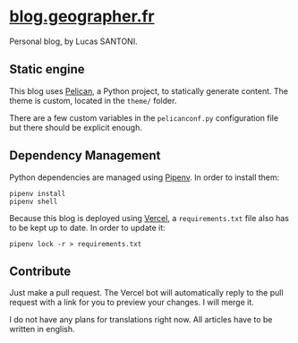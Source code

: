 # [blog.geographer.fr](https://blog.geographer.fr/)

Personal blog, by Lucas SANTONI.


## Static engine

This blog uses [Pelican](https://docs.getpelican.com/en/stable/), a Python
project, to statically generate content. The theme is custom, located in the
`theme/` folder.

There are a few custom variables in the `pelicanconf.py` configuration
file but there should be explicit enough.


## Dependency Management

Python dependencies are managed using [Pipenv](https://github.com/pypa/pipenv).
In order to install them:

```
pipenv install
pipenv shell
```

Because this blog is deployed using [Vercel](https://vercel.com/), a
`requirements.txt` file also has to be kept up to date. In order to update it:

```
pipenv lock -r > requirements.txt
```


## Contribute

Just make a pull request. The Vercel bot will automatically reply to the pull
request with a link for you to preview your changes. I will merge it.

I do not have any plans for translations right now. All articles have to be
written in english.
